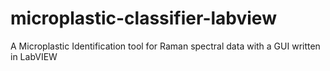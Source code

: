 # microplastic-classifier-labview
A Microplastic Identification tool for Raman spectral data with a GUI written in LabVIEW
